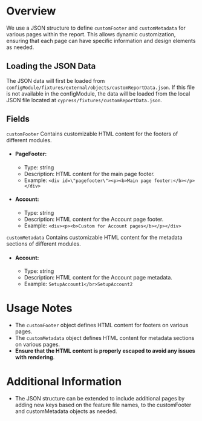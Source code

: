 # Overview
We use a JSON structure to define `customFooter` and `customMetadata` for various pages within the report. This allows dynamic customization, ensuring that each page can have specific information and design elements as needed.

## Loading the JSON Data
The JSON data will first be loaded from `configModule/fixtures/external/objects/customReportData.json`. If this file is not available in the configModule, the data will be loaded from the local JSON file located at `cypress/fixtures/customReportData.json`.

## Fields
`customFooter`
    Contains customizable HTML content for the footers of different modules.

- #### PageFooter:
  - Type: string
  - Description: HTML content for the main page footer.
  - Example: `<div id=\"pagefooter\"><p><b>Main page footer:</b></p></div>`
- #### Account:
  - Type: string
  - Description: HTML content for the Account page footer.
  - Example: `<div><p><b>Custom for Account pages</b></p></div>`

`customMetadata`
    Contains customizable HTML content for the metadata sections of different modules.


- #### Account:
  - Type: string
  - Description: HTML content for the Account page metadata.
  - Example: `SetupAccount1</br>SetupAccount2`

# Usage Notes
- The `customFooter` object defines HTML content for footers on various pages.
- The `customMetadata` object defines HTML content for metadata sections on various pages.
- <b>Ensure that the HTML content is properly escaped to avoid any issues with rendering</b>.

# Additional Information
- The JSON structure can be extended to include additional pages by adding new keys based on the feature file names, to the customFooter and customMetadata objects as needed.
